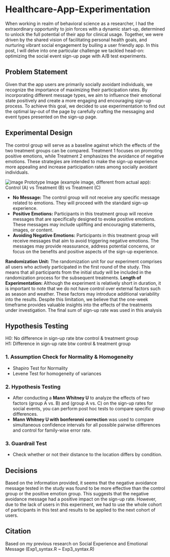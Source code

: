# Healthcare-App-Experimentation

When working in realm of behavioral science as a researcher, I had the extraordinary opportunity to join forces with a dynamic start-up, determined to unlock the full potential of their app for clinical usage. Together, we were driven by the shared vision of facilitating personal health goals, and nurturing vibrant social engagement by builing a user friendly app. In this post, I will delve into one particular challenge we tackled head-on: optimizing the social event sign-up page with A/B test experiments.

## Problem Statement
Given that the app users are primarily socially avoidant individuals, we recognize the importance of maximizing their participation rates. By incorporating different message types, we aim to influence their emotional state positively and create a more engaging and encouraging sign-up process. To achieve this goal, we decided to use experimentation to find out the optimal lay-out of the page by carefully crafting the messaging and event types presented on the sign-up page.

## Experimental Design
The control group will serve as a baseline against which the effects of the two treatment groups can be compared. Treatment 1 focuses on promoting positive emotions, while Treatment 2 emphasizes the avoidance of negative emotions. These strategies are intended to make the sign-up experience more appealing and increase participation rates among socially avoidant individuals.

![image](https://github.com/yyklee/social-event-experimentation/assets/102795406/bb1a9f45-c085-4c1c-828e-c37a98bb49f3)
Prototype Image (example image, different from actual app): Control (A) vs Treatment (B) vs Treatment (C)

* **No Message:** The control group will not receive any specific message related to emotions. They will proceed with the standard sign-up experience.
* **Positive Emotions:** Participants in this treatment group will receive messages that are specifically designed to evoke positive emotions. These messages may include uplifting and encouraging statements, images, or content.
* **Avoiding Negative Emotions:** Participants in this treatment group will receive messages that aim to avoid triggering negative emotions. The messages may provide reassurance, address potential concerns, or focus on the benefits and positive aspects of the sign-up experience.

**Randomization Unit:** The randomization unit for our experiment comprises all users who actively participated in the first round of the study. This means that all participants from the initial study will be included in the randomization process for the subsequent treatments.
**Length of Experimentation:** Although the experiment is relatively short in duration, it is important to note that we do not have control over external factors such as season and weather. These factors may introduce additional variability into the results. Despite this limitation, we believe that the one-week timeframe provides valuable insights into the effects of the treatments under investigation. The final sum of sign-up rate was used in this analysis

## Hypothesis Testing
H0: No difference in sign-up rate btw control & treatment group \
H1: Difference in sign-up rate btw control & treatment group

### 1. Assumption Check for Normality & Homogeneity
  - Shapiro Test for Normality
  - Levene Test for homogeneity of variances
    
### 2. Hypothesis Testing
  - After conducting a **Mann Whitney U** to analyze the effects of two factors (group A vs. B) and (group A vs. C) on the sign-up rates for social events, you can perform post hoc tests to compare specific group differences.
  - **Mann Whitney U with bonferonni correction** was used to compare simultaneous confidence intervals for all possible pairwise differences and control for family-wise error rate.
  
### 3. Guardrail Test
  - Check whether or not their distance to the location differs by condition. 

## Decisions
Based on the information provided, it seems that the negative avoidance message tested in the study was found to be more effective than the control group or the positive emotion group. This suggests that the negative avoidance message had a positive impact on the sign-up rate. However, due to the lack of users in this experiment, we had to use the whole cohort of participants in this test and results to be applied to the next cohort of users.

## Citation
Based on my previous research on Social Experience and Emotional Message (Exp1_syntax.R ~ Exp3_syntax.R) 
